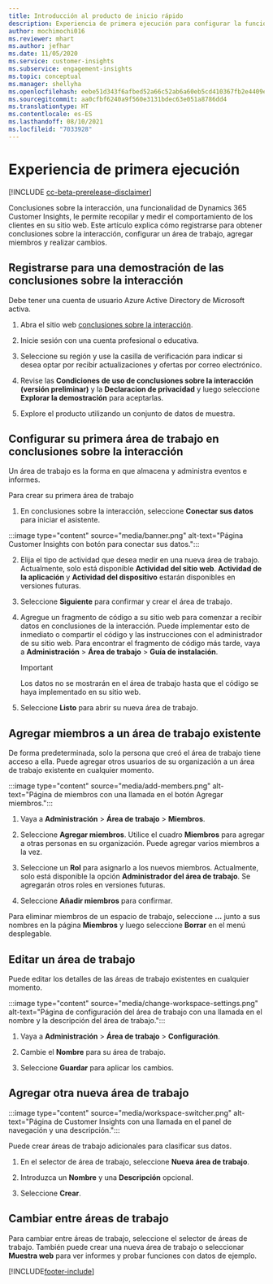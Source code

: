 ```yaml
---
title: Introducción al producto de inicio rápido
description: Experiencia de primera ejecución para configurar la funcionalidad de las conclusiones sobre la interacción.
author: mochimochi016
ms.reviewer: mhart
ms.author: jefhar
ms.date: 11/05/2020
ms.service: customer-insights
ms.subservice: engagement-insights
ms.topic: conceptual
ms.manager: shellyha
ms.openlocfilehash: eebe51d343f6afbed52a66c52ab6a60eb5cd410367fb2e4409eb8679f357c91e
ms.sourcegitcommit: aa0cfbf6240a9f560e3131bdec63e051a8786dd4
ms.translationtype: HT
ms.contentlocale: es-ES
ms.lasthandoff: 08/10/2021
ms.locfileid: "7033928"
---
```

# <a name="first-run-experience"></a>Experiencia de primera ejecución

[!INCLUDE [cc-beta-prerelease-disclaimer](includes/cc-beta-prerelease-disclaimer.md)]

Conclusiones sobre la interacción, una funcionalidad de Dynamics 365 Customer Insights, le permite recopilar y medir el comportamiento de los clientes en su sitio web. Este artículo explica cómo registrarse para obtener conclusiones sobre la interacción, configurar un área de trabajo, agregar miembros y realizar cambios.

## <a name="sign-up-for-a-demo-of-engagement-insights"></a>Registrarse para una demostración de las conclusiones sobre la interacción

Debe tener una cuenta de usuario Azure Active Directory de Microsoft activa. 

1. Abra el sitio web [conclusiones sobre la interacción](https://pi.dynamics.com/). 

1. Inicie sesión con una cuenta profesional o educativa.

1. Seleccione su región y use la casilla de verificación para indicar si desea optar por recibir actualizaciones y ofertas por correo electrónico.

1. Revise las **Condiciones de uso de conclusiones sobre la interacción (versión preliminar)** y la **Declaracion de privacidad** y luego seleccione **Explorar la demostración** para aceptarlas.

1. Explore el producto utilizando un conjunto de datos de muestra. 

## <a name="set-up-your-first-workspace-in-engagement-insights"></a>Configurar su primera área de trabajo en conclusiones sobre la interacción

Un área de trabajo es la forma en que almacena y administra eventos e informes.

Para crear su primera área de trabajo

1. En conclusiones sobre la interacción, seleccione **Conectar sus datos** para iniciar el asistente. 

:::image type="content" source="media/banner.png" alt-text="Página Customer Insights con botón para conectar sus datos.":::

2. Elija el tipo de actividad que desea medir en una nueva área de trabajo. Actualmente, solo está disponible **Actividad del sitio web**. **Actividad de la aplicación** y **Actividad del dispositivo** estarán disponibles en versiones futuras.

1. Seleccione **Siguiente** para confirmar y crear el área de trabajo.

1. Agregue un fragmento de código a su sitio web para comenzar a recibir datos en conclusiones de la interacción. Puede implementar esto de inmediato o compartir el código y las instrucciones con el administrador de su sitio web. Para encontrar el fragmento de código más tarde, vaya a **Administración** > **Área de trabajo** > **Guía de instalación**.

   > [!IMPORTANT]
   > Los datos no se mostrarán en el área de trabajo hasta que el código se haya implementado en su sitio web.

1. Seleccione **Listo** para abrir su nueva área de trabajo. 

## <a name="add-members-to-an-existing-workspace"></a>Agregar miembros a un área de trabajo existente

De forma predeterminada, solo la persona que creó el área de trabajo tiene acceso a ella. Puede agregar otros usuarios de su organización a un área de trabajo existente en cualquier momento.

:::image type="content" source="media/add-members.png" alt-text="Página de miembros con una llamada en el botón Agregar miembros.":::

1. Vaya a **Administración** > **Área de trabajo** > **Miembros**.

2. Seleccione **Agregar miembros**. Utilice el cuadro **Miembros** para agregar a otras personas en su organización. Puede agregar varios miembros a la vez.

3. Seleccione un **Rol** para asignarlo a los nuevos miembros. Actualmente, solo está disponible la opción **Administrador del área de trabajo**. Se agregarán otros roles en versiones futuras.

4. Seleccione **Añadir miembros** para confirmar.

Para eliminar miembros de un espacio de trabajo, seleccione **...** junto a sus nombres en la página **Miembros** y luego seleccione **Borrar** en el menú desplegable.

## <a name="edit-a-workspace"></a>Editar un área de trabajo

Puede editar los detalles de las áreas de trabajo existentes en cualquier momento.

:::image type="content" source="media/change-workspace-settings.png" alt-text="Página de configuración del área de trabajo con una llamada en el nombre y la descripción del área de trabajo.":::

1. Vaya a **Administración** > **Área de trabajo** > **Configuración**.

1. Cambie el **Nombre** para su área de trabajo.

1. Seleccione **Guardar** para aplicar los cambios.

## <a name="add-another-new-workspace"></a>Agregar otra nueva área de trabajo

:::image type="content" source="media/workspace-switcher.png" alt-text="Página de Customer Insights con una llamada en el panel de navegación y una descripción.":::

Puede crear áreas de trabajo adicionales para clasificar sus datos.

1. En el selector de área de trabajo, seleccione **Nueva área de trabajo**.

1. Introduzca un **Nombre** y una **Descripción** opcional.

1. Seleccione **Crear**.

## <a name="switch-between-workspaces"></a>Cambiar entre áreas de trabajo

Para cambiar entre áreas de trabajo, seleccione el selector de áreas de trabajo. También puede crear una nueva área de trabajo o seleccionar **Muestra web** para ver informes y probar funciones con datos de ejemplo. 



[!INCLUDE[footer-include](../includes/footer-banner.md)]